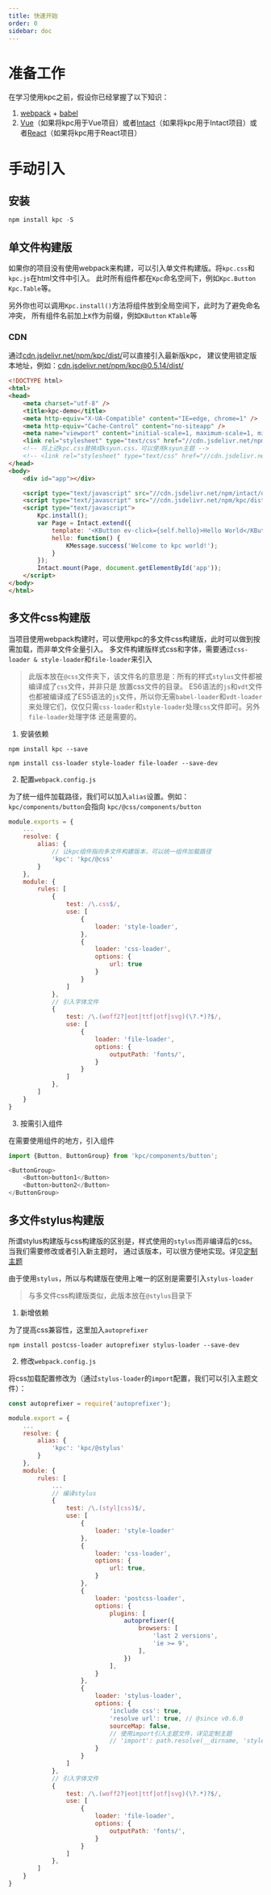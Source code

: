 ```yaml
---
title: 快速开始
order: 0
sidebar: doc
---
```


# 准备工作

在学习使用kpc之前，假设你已经掌握了以下知识：

1. [webpack][1] + [babel][2]
2. [Vue][3]（如果将kpc用于Vue项目）或者[Intact][4]（如果将kpc用于Intact项目）或者[React][7]（如果将kpc用于React项目）

# 手动引入

## 安装

```js
npm install kpc -S
```

## 单文件构建版

如果你的项目没有使用webpack来构建，可以引入单文件构建版。将`kpc.css`和`kpc.js`在html文件中引入。
此时所有组件都在`Kpc`命名空间下，例如`Kpc.Button` `Kpc.Table`等。

另外你也可以调用`Kpc.install()`方法将组件放到全局空间下，此时为了避免命名冲突，
所有组件名前加上`K`作为前缀，例如`KButton` `KTable`等

### CDN

通过[cdn.jsdelivr.net/npm/kpc/dist/](https://cdn.jsdelivr.net/npm/kpc/dist/)可以直接引入最新版kpc，
建议使用锁定版本地址，例如：[cdn.jsdelivr.net/npm/kpc@0.5.14/dist/](https://cdn.jsdelivr.net/npm/kpc@0.5.14/dist/)

```html
<!DOCTYPE html>
<html>
<head>
    <meta charset="utf-8" />
    <title>kpc-demo</title>
    <meta http-equiv="X-UA-Compatible" content="IE=edge, chrome=1" />
    <meta http-equiv="Cache-Control" content="no-siteapp" />
    <meta name="viewport" content="initial-scale=1, maximum-scale=1, minimum-scale=1, user-scalable=no" />
    <link rel="stylesheet" type="text/css" href="//cdn.jsdelivr.net/npm/kpc/dist/kpc.css" />
    <!-- 将上述kpc.css替换成ksyun.css，可以使用ksyun主题 -->
    <!-- <link rel="stylesheet" type="text/css" href="//cdn.jsdelivr.net/npm/kpc/dist/ksyun.css" /> -->
</head>
<body>
    <div id="app"></div>

    <script type="text/javascript" src="//cdn.jsdelivr.net/npm/intact/dist/intact.min.js"></script>
    <script type="text/javascript" src="//cdn.jsdelivr.net/npm/kpc/dist/kpc.min.js"></script>
    <script type="text/javascript">
        Kpc.install();
        var Page = Intact.extend({
            template: '<KButton ev-click={self.hello}>Hello World</KButton>',
            hello: function() {
                KMessage.success('Welcome to kpc world!');
            }
        });
        Intact.mount(Page, document.getElementById('app'));
    </script>
</body>
</html>
```

## 多文件css构建版

当项目使用webpack构建时，可以使用kpc的多文件css构建版，此时可以做到按需加载，而非单文件全量引入。
多文件构建版样式css和字体，需要通过`css-loader & style-loader`和`file-loader`来引入

> 此版本放在`@css`文件夹下，该文件名的意思是：所有的样式`stylus`文件都被编译成了`css`文件，并非只是
> 放置css文件的目录。
> ES6语法的`js`和`vdt`文件也都被编译成了ES5语法的`js`文件，所以你无需`babel-loader`和`vdt-loader`
> 来处理它们，仅仅只需`css-loader`和`style-loader`处理`css`文件即可。另外`file-loader`处理字体
> 还是需要的。

1. 安装依赖

```shell
npm install kpc --save

npm install css-loader style-loader file-loader --save-dev
```

2. 配置`webpack.config.js`

为了统一组件加载路径，我们可以加入`alias`设置。例如：`kpc/components/button`会指向
`kpc/@css/components/button`

```js
module.exports = {
    ...
    resolve: {
        alias: {
            // 让kpc组件指向多文件构建版本，可以统一组件加载路径
            'kpc': 'kpc/@css'
        }
    },
    module: {
        rules: [
            {
                test: /\.css$/,
                use: [
                    {
                        loader: 'style-loader',
                    },
                    {
                        loader: 'css-loader',
                        options: {
                            url: true
                        }
                    }
                ]
            },
            // 引入字体文件
            {
                test: /\.(woff2?|eot|ttf|otf|svg)(\?.*)?$/,
                use: [
                    {
                        loader: 'file-loader',
                        options: {
                            outputPath: 'fonts/',
                        }
                    }
                ]
            },
        ]
    }
}
```

3. 按需引入组件

在需要使用组件的地方，引入组件

```js
import {Button, ButtonGroup} from 'kpc/components/button';

<ButtonGroup>
    <Button>button1</Button>
    <Button>button2</Button>
</ButtonGroup>
```

## 多文件stylus构建版

所谓stylus构建版与css构建版的区别是，样式使用的`stylus`而非编译后的css。当我们需要修改或者引入新主题时，
通过该版本，可以很方便地实现。详见[定制主题][6]

由于使用`stylus`，所以与构建版在使用上唯一的区别是需要引入`stylus-loader`

> 与多文件css构建版类似，此版本放在`@stylus`目录下

1. 新增依赖

为了提高css兼容性，这里加入`autoprefixer`

```shell
npm install postcss-loader autoprefixer stylus-loader --save-dev
```

2. 修改`webpack.config.js`

将css加载配置修改为（通过`stylus-loader`的`import`配置，我们可以引入主题文件）：

```js
const autoprefixer = require('autoprefixer');

module.export = {
    ...
    resolve: {
        alias: {
            'kpc': 'kpc/@stylus'
        }
    },
    module: {
        rules: [
            ...
            // 编译stylus
            {
                test: /\.(styl|css)$/,
                use: [
                    {
                        loader: 'style-loader'
                    },
                    {
                        loader: 'css-loader', 
                        options: {
                            url: true,
                        }
                    },
                    {
                        loader: 'postcss-loader',
                        options: {
                            plugins: [
                                autoprefixer({
                                    browsers: [
                                        'last 2 versions',
                                        'ie >= 9',
                                    ],
                                })
                            ],
                        }
                    },
                    {
                        loader: 'stylus-loader', 
                        options: {
                            'include css': true,
                            'resolve url': true, // @since v0.6.0
                            sourceMap: false,
                            // 使用import引入主题文件，详见定制主题
                            // 'import': path.resolve(__dirname, 'styles/themes/ksyun/index.styl'),
                        }
                    }
                ]
            },
            // 引入字体文件
            {
                test: /\.(woff2?|eot|ttf|otf|svg)(\?.*)?$/,
                use: [
                    {
                        loader: 'file-loader',
                        options: {
                            outputPath: 'fonts/',
                        }
                    }
                ]
            },
        ]
    }
}
```

[1]: https://webpack.js.org/
[2]: https://babeljs.io/
[3]: https://cn.vuejs.org/index.html
[4]: http://javey.github.io/intact/
[5]: http://yeoman.io/
[6]: ../theme/
[7]: https://reactjs.org/
